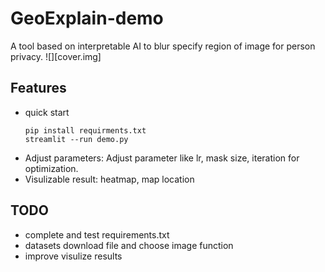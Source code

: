 # GeoExplain-demo
A tool based on interpretable AI to blur specify region of image for person privacy.
![][cover.img]

## Features
- quick start
    ```
    pip install requirments.txt
    streamlit --run demo.py
    ```
- Adjust parameters: Adjust parameter like lr, mask size, iteration for optimization.
- Visulizable result: heatmap, map location

## TODO
- complete and test requirements.txt
- datasets download file and choose image function
- improve visulize results